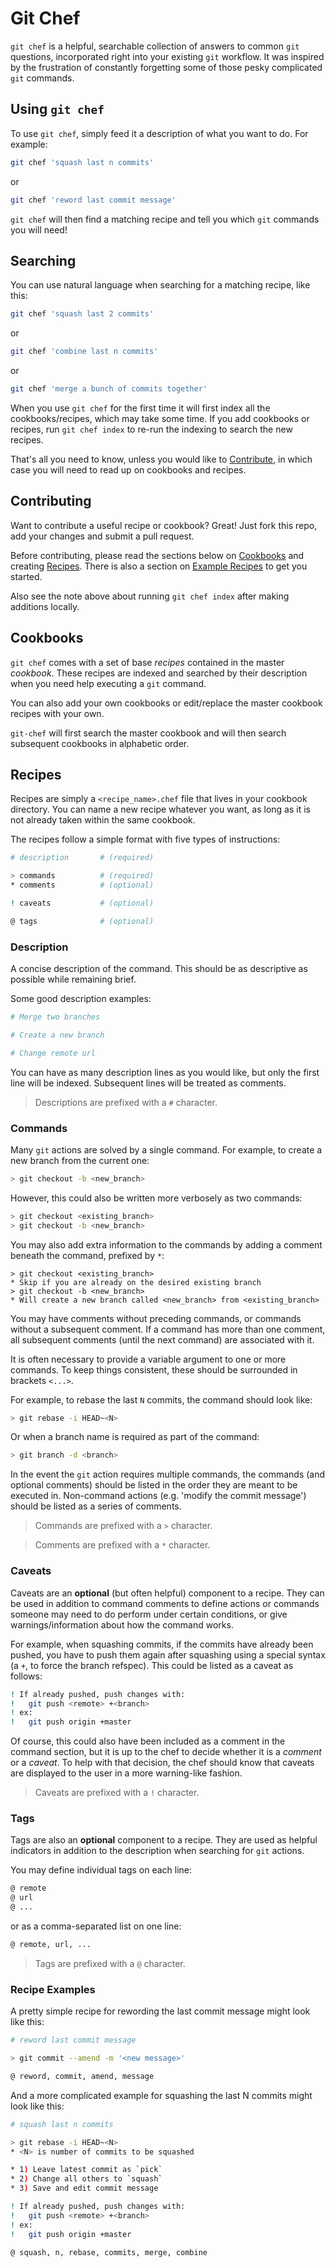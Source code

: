 # Git Chef

`git chef` is a helpful, searchable collection of answers to common `git` questions, incorporated right into your existing `git` workflow. It was inspired by the frustration of constantly forgetting some of those pesky complicated `git` commands.

## Using `git chef`
To use `git chef`, simply feed it a description of what you want to do. For example:
```bash
git chef 'squash last n commits'
```

or

```bash
git chef 'reword last commit message'
```

`git chef` will then find a matching recipe and tell you which `git` commands you will need!

## Searching
You can use natural language when searching for a matching recipe, like this:
```bash
git chef 'squash last 2 commits'
```

or

```bash
git chef 'combine last n commits'
```

or

```bash
git chef 'merge a bunch of commits together'
```

When you use `git chef` for the first time it will first index all the cookbooks/recipes, which may take some time. If you add cookbooks or recipes, run `git chef index` to re-run the indexing to search the new recipes.

That's all you need to know, unless you would like to [Contribute](#contributing), in which case you will need to read up on cookbooks and recipes.

## Contributing
Want to contribute a useful recipe or cookbook? Great! Just fork this repo, add your changes and submit a pull request.

Before contributing, please read the sections below on [Cookbooks](#cookbooks) and creating [Recipes](#recipes). There is also a section on [Example Recipes](#example-recipes) to get you started.

Also see the note above about running `git chef index` after making additions locally.

## Cookbooks
`git chef` comes with a set of base *recipes* contained in the master *cookbook*. These recipes are indexed and searched by their description when you need help executing a `git` command.

You can also add your own cookbooks or edit/replace the master cookbook recipes with your own.

`git-chef` will first search the master cookbook and will then search subsequent cookbooks in alphabetic order.

## Recipes
Recipes are simply a `<recipe_name>.chef` file that lives in your cookbook directory. You can name a new recipe whatever you want, as long as it is not already taken within the same cookbook.

The recipes follow a simple format with five types of instructions:

```bash
# description       # (required)

> commands          # (required)
* comments          # (optional)

! caveats           # (optional)

@ tags              # (optional)
```

### Description
A concise description of the command. This should be as descriptive as possible while remaining brief.

Some good description examples:
```bash
# Merge two branches

# Create a new branch

# Change remote url
```

You can have as many description lines as you would like, but only the first line will be indexed. Subsequent lines will be treated as comments.

> Descriptions are prefixed with a `#` character.

### Commands
Many `git` actions are solved by a single command. For example, to create a new branch from the current one:
```bash
> git checkout -b <new_branch>
```

However, this could also be written more verbosely as two commands:
```bash
> git checkout <existing_branch>
> git checkout -b <new_branch>
```

You may also add extra information to the commands by adding a comment beneath the command, prefixed by `*`:
```
> git checkout <existing_branch>
* Skip if you are already on the desired existing branch
> git checkout -b <new_branch>
* Will create a new branch called <new_branch> from <existing_branch>
```

You may have comments without preceding commands, or commands without a subsequent comment. If a command has more than one comment, all subsequent comments (until the next command) are associated with it.

It is often necessary to provide a variable argument to one or more commands. To keep things consistent, these should be surrounded in brackets `<...>`.

For example, to rebase the last `N` commits, the command should look like:
```bash
> git rebase -i HEAD~<N>
```

Or when a branch name is required as part of the command:
```bash
> git branch -d <branch>
```

In the event the `git` action requires multiple commands, the commands (and optional comments) should be listed in the order they are meant to be executed in. Non-command actions (e.g. 'modify the commit message') should be listed as a series of comments.

> Commands are prefixed with a `>` character.

> Comments are prefixed with a `*` character.

### Caveats
Caveats are an **optional** (but often helpful) component to a recipe. They can be used in addition to command comments to define actions or commands someone may need to do perform under certain conditions, or give warnings/information about how the command works.

For example, when squashing commits, if the commits have already been pushed, you have to push them again after squashing using a special syntax (a `+`, to force the branch refspec). This could be listed as a caveat as follows:
```bash
! If already pushed, push changes with:
!   git push <remote> +<branch>
! ex:
!   git push origin +master
```

Of course, this could also have been included as a comment in the command section, but it is up to the chef to decide whether it is a *comment* or a *caveat*. To help with that decision, the chef should know that caveats are displayed to the user in a more warning-like fashion.

> Caveats are prefixed with a `!` character.

### Tags
Tags are also an **optional** component to a recipe. They are used as helpful indicators in addition to the description when searching for `git` actions.

You may define individual tags on each line:
```bash
@ remote
@ url
@ ...
```

or as a comma-separated list on one line:
```bash
@ remote, url, ...
```

> Tags are prefixed with a `@` character.

### Recipe Examples
A pretty simple recipe for rewording the last commit message might look like this:
```bash
# reword last commit message

> git commit --amend -m '<new message>'

@ reword, commit, amend, message
```

And a more complicated example for squashing the last N commits might look like this:
```bash
# squash last n commits

> git rebase -i HEAD~<N>
* <N> is number of commits to be squashed

* 1) Leave latest commit as `pick`
* 2) Change all others to `squash`
* 3) Save and edit commit message

! If already pushed, push changes with:
!   git push <remote> +<branch>
! ex:
!   git push origin +master

@ squash, n, rebase, commits, merge, combine
```
